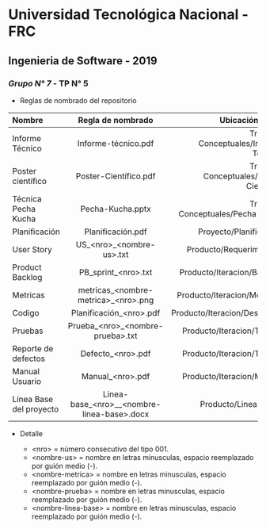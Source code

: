 # Universidad Tecnológica Nacional - FRC
## Ingenieria de Software - 2019
### *Grupo N° 7* - TP N° 5

* Reglas de nombrado del repositorio

| Nombre  | Regla de nombrado  | Ubicación física |
| :------------ |:---------------:| -----:|
| Informe Técnico | Informe-técnico.pdf | Trabajos Conceptuales/Informe Técnico |
| Poster científico | Poster-Científico.pdf | Trabajos Conceptuales/Poster Científico |
| Técnica Pecha Kucha | Pecha-Kucha.pptx | Trabajos Conceptuales/Pecha Kucha |
| Planificación | Planificación.pdf | Proyecto/Planificación |
| User Story | US_\<nro\>_\<nombre-us\>.txt | Producto/Requerimientos |
| Product Backlog | PB_sprint_\<nro\>.txt | Producto/Iteracion/Backlog |
| Metricas | metricas_\<nombre-metrica\>_\<nro\>.png | Producto/Iteracion/Metricas |
| Codigo | Planificación_\<nro\>.pdf | Producto/Iteracion/Desarrollo |
| Pruebas | Prueba_\<nro\>_\<nombre-prueba\>.txt | Producto/Iteracion/Testing |
| Reporte de defectos | Defecto_\<nro\>.pdf | Producto/Iteracion/Testing |
| Manual Usuario | Manual_\<nro\>.pdf | Producto/Iteracion/Manual |
| Línea Base del proyecto | Linea-base_\<nro\>__\<nombre-linea-base\>.docx | Producto/Lineas Base |


* Detalle

    * \<nro\> = número consecutivo del tipo 001.
    * \<nombre-us\> = nombre en letras minusculas, espacio reemplazado por guión medio (-).
    * \<nombre-metrica\> = nombre en letras minusculas, espacio reemplazado por guión medio (-).
    * \<nombre-prueba\> = nombre en letras minusculas, espacio reemplazado por guión medio (-).
    * \<nombre-linea-base\> = nombre en letras minusculas, espacio reemplazado por guión medio (-).
